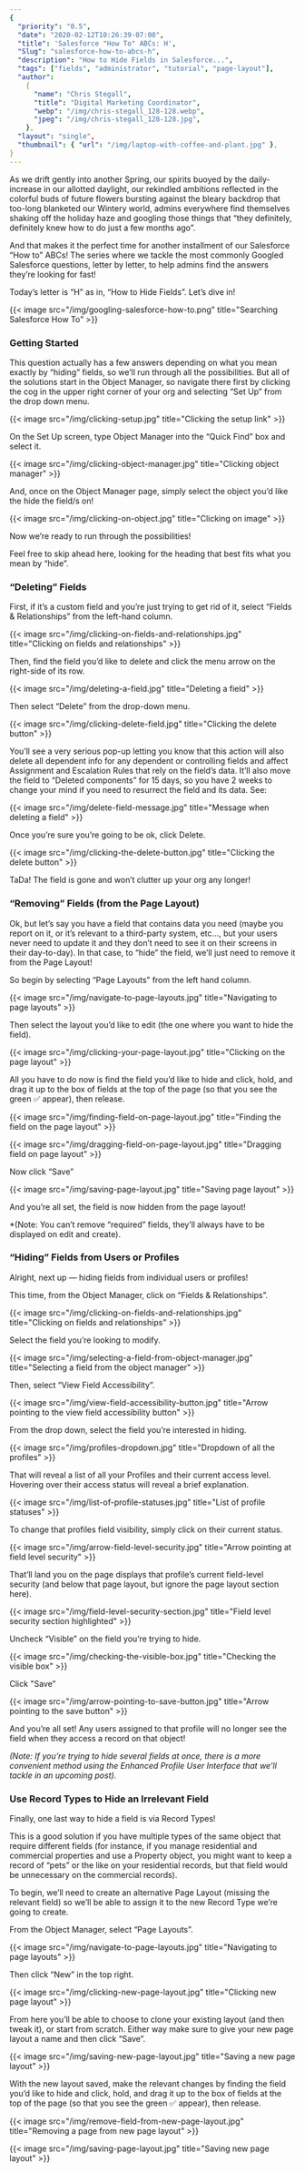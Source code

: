 ```yaml
---
{
  "priority": "0.5",
  "date": "2020-02-12T10:26:39-07:00",
  "title": 'Salesforce "How To" ABCs: H',
  "Slug": "salesforce-how-to-abcs-h",
  "description": "How to Hide Fields in Salesforce...",
  "tags": ["fields", "administrator", "tutorial", "page-layout"],
  "author":
    {
      "name": "Chris Stegall",
      "title": "Digital Marketing Coordinator",
      "webp": "/img/chris-stegall_128-128.webp",
      "jpeg": "/img/chris-stegall_128-128.jpg",
    },
  "layout": "single",
  "thumbnail": { "url": "/img/laptop-with-coffee-and-plant.jpg" },
}
---
```


As we drift gently into another Spring, our spirits buoyed by the daily-increase in our allotted daylight, our rekindled ambitions reflected in the colorful buds of future flowers bursting against the bleary backdrop that too-long blanketed our Wintery world, admins everywhere find themselves shaking off the holiday haze and googling those things that “they definitely, definitely knew how to do just a few months ago”.

And that makes it the perfect time for another installment of our Salesforce “How to” ABCs! The series where we tackle the most commonly Googled Salesforce questions, letter by letter, to help admins find the answers they’re looking for fast!

Today’s letter is “H” as in, “How to Hide Fields”. Let’s dive in!

{{< image src="/img/googling-salesforce-how-to.png" title="Searching Salesforce How To" >}}

### Getting Started

This question actually has a few answers depending on what you mean exactly by “hiding” fields, so we’ll run through all the possibilities. But all of the solutions start in the Object Manager, so navigate there first by clicking the cog in the upper right corner of your org and selecting “Set Up” from the drop down menu.

{{< image src="/img/clicking-setup.jpg" title="Clicking the setup link" >}}

On the Set Up screen, type Object Manager into the “Quick Find” box and select it.

{{< image src="/img/clicking-object-manager.jpg" title="Clicking object manager" >}}

And, once on the Object Manager page, simply select the object you’d like the hide the field/s on!

{{< image src="/img/clicking-on-object.jpg" title="Clicking on image" >}}

Now we’re ready to run through the possibilities!

Feel free to skip ahead here, looking for the heading that best fits what you mean by “hide”.

### “Deleting” Fields

First, if it’s a custom field and you’re just trying to get rid of it, select “Fields & Relationships” from the left-hand column.

{{< image src="/img/clicking-on-fields-and-relationships.jpg" title="Clicking on fields and relationships" >}}

Then, find the field you’d like to delete and click the menu arrow on the right-side of its row.

{{< image src="/img/deleting-a-field.jpg" title="Deleting a field" >}}

Then select “Delete” from the drop-down menu.

{{< image src="/img/clicking-delete-field.jpg" title="Clicking the delete button" >}}

You’ll see a very serious pop-up letting you know that this action will also delete all dependent info for any dependent or controlling fields and affect Assignment and Escalation Rules that rely on the field’s data. It’ll also move the field to “Deleted components” for 15 days, so you have 2 weeks to change your mind if you need to resurrect the field and its data. See:

{{< image src="/img/delete-field-message.jpg" title="Message when deleting a field" >}}

Once you’re sure you’re going to be ok, click Delete.

{{< image src="/img/clicking-the-delete-button.jpg" title="Clicking the delete button" >}}

TaDa! The field is gone and won’t clutter up your org any longer!

### “Removing” Fields (from the Page Layout)

Ok, but let’s say you have a field that contains data you need (maybe you report on it, or it’s relevant to a third-party system, etc…, but your users never need to update it and they don’t need to see it on their screens in their day-to-day). In that case, to “hide” the field, we’ll just need to remove it from the Page Layout!

So begin by selecting “Page Layouts” from the left hand column.

{{< image src="/img/navigate-to-page-layouts.jpg" title="Navigating to page layouts" >}}

Then select the layout you’d like to edit (the one where you want to hide the field).

{{< image src="/img/clicking-your-page-layout.jpg" title="Clicking on the page layout" >}}

All you have to do now is find the field you’d like to hide and click, hold, and drag it up to the box of fields at the top of the page (so that you see the green ✅ appear), then release.

{{< image src="/img/finding-field-on-page-layout.jpg" title="Finding the field on the page layout" >}}

{{< image src="/img/dragging-field-on-page-layout.jpg" title="Dragging field on page layout" >}}

Now click “Save”

{{< image src="/img/saving-page-layout.jpg" title="Saving page layout" >}}

And you’re all set, the field is now hidden from the page layout!

\*(Note: You can’t remove “required” fields, they’ll always have to be displayed on edit and create).

### “Hiding” Fields from Users or Profiles

Alright, next up — hiding fields from individual users or profiles!

This time, from the Object Manager, click on “Fields & Relationships”.

{{< image src="/img/clicking-on-fields-and-relationships.jpg" title="Clicking on fields and relationships" >}}

Select the field you’re looking to modify.

{{< image src="/img/selecting-a-field-from-object-manager.jpg" title="Selecting a field from the object manager" >}}

Then, select “View Field Accessibility”.

{{< image src="/img/view-field-accessibility-button.jpg" title="Arrow pointing to the view field accessibility button" >}}

From the drop down, select the field you’re interested in hiding.

{{< image src="/img/profiles-dropdown.jpg" title="Dropdown of all the profiles" >}}

That will reveal a list of all your Profiles and their current access level. Hovering over their access status will reveal a brief explanation.

{{< image src="/img/list-of-profile-statuses.jpg" title="List of profile statuses" >}}

To change that profiles field visibility, simply click on their current status.

{{< image src="/img/arrow-field-level-security.jpg" title="Arrow pointing at field level security" >}}

That’ll land you on the page displays that profile’s current field-level security (and below that page layout, but ignore the page layout section here).

{{< image src="/img/field-level-security-section.jpg" title="Field level security section highlighted" >}}

Uncheck “Visible” on the field you’re trying to hide.

{{< image src="/img/checking-the-visible-box.jpg" title="Checking the visible box" >}}

Click "Save"

{{< image src="/img/arrow-pointing-to-save-button.jpg" title="Arrow pointing to the save button" >}}

And you’re all set! Any users assigned to that profile will no longer see the field when they access a record on that object!

_(Note: If you’re trying to hide several fields at once, there is a more convenient method using the Enhanced Profile User Interface that we’ll tackle in an upcoming post)._

### Use Record Types to Hide an Irrelevant Field

Finally, one last way to hide a field is via Record Types!

This is a good solution if you have multiple types of the same object that require different fields (for instance, if you manage residential and commercial properties and use a Property object, you might want to keep a record of “pets” or the like on your residential records, but that field would be unnecessary on the commercial records).

To begin, we’ll need to create an alternative Page Layout (missing the relevant field) so we’ll be able to assign it to the new Record Type we’re going to create.

From the Object Manager, select “Page Layouts”.

{{< image src="/img/navigate-to-page-layouts.jpg" title="Navigating to page layouts" >}}

Then click “New” in the top right.

{{< image src="/img/clicking-new-page-layout.jpg" title="Clicking new page layout" >}}

From here you’ll be able to choose to clone your existing layout (and then tweak it), or start from scratch. Either way make sure to give your new page layout a name and then click “Save”.

{{< image src="/img/saving-new-page-layout.jpg" title="Saving a new page layout" >}}

With the new layout saved, make the relevant changes by finding the field you’d like to hide and click, hold, and drag it up to the box of fields at the top of the page (so that you see the green ✅ appear), then release.

{{< image src="/img/remove-field-from-new-page-layout.jpg" title="Removing a page from new page layout" >}}

{{< image src="/img/saving-page-layout.jpg" title="Saving new page layout" >}}
